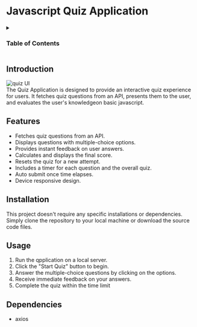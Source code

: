 # Javascript Quiz Application

<details> 
 <summary> <h3> Table of Contents </h3></summary>
  <ol>
   <li> <a href= "introduction"> Introduction </a> </li>
   <li> Features</li>
   <li> Installation </li>
   <li> Usage </li>
   <li> Dependencies</li>
  </ol>
</details>

## Introduction
![quiz UI ](image_url) </br>
The Quiz Application is designed to provide an interactive quiz experience for users. It fetches quiz questions from an API, presents them to the user, and evaluates the user's knowledgeon basic javascript.

## Features
- Fetches quiz questions from an API.
- Displays questions with multiple-choice options.
- Provides instant feedback on user answers.
- Calculates and displays the final score.
- Resets the quiz for a new attempt.
- Includes a timer for each question and the overall quiz.
- Auto submit once time elapses.
- Device responsive design.

## Installation
This project doesn't require any specific installations or dependencies. Simply clone the repository to your local machine or download the source code files.

## Usage
1. Run the qpplication on a local server.
2. Click the "Start Quiz" button to begin.
3. Answer the multiple-choice questions by clicking on the options.
4. Receive immediate feedback on your answers.
5. Complete the quiz within the time limit

## Dependencies
- axios
